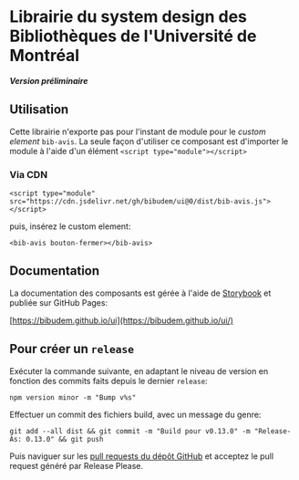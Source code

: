 # Librairie du system design des Bibliothèques de l'Université de Montréal

**_Version préliminaire_**

## Utilisation

Cette librairie n'exporte pas pour l'instant de module pour le _custom element_ `bib-avis`. La seule façon d'utiliser ce composant est d'importer le module à l'aide d'un élément `<script type="module"></script>`

### Via CDN

```
<script type="module" src="https://cdn.jsdelivr.net/gh/bibudem/ui@0/dist/bib-avis.js"></script>
```

puis, insérez le custom element:

```
<bib-avis bouton-fermer></bib-avis>
```

## Documentation

La documentation des composants est gérée à l'aide de [Storybook](https://storybook.js.org/) et publiée sur GitHub Pages:

[https://bibudem.github.io/ui](https://bibudem.github.io/ui/)

## Pour créer un `release`

Exécuter la commande suivante, en adaptant le niveau de version en fonction des commits faits depuis le dernier `release`:

```
npm version minor -m "Bump v%s"
```

Effectuer un commit des fichiers build, avec un message du genre:

```
git add --all dist && git commit -m "Build pour v0.13.0" -m "Release-As: 0.13.0" && git push
```

Puis naviguer sur les [pull requests du dépôt GitHub](https://github.com/bibudem/ui/pulls) et acceptez le pull request généré par Release Please.
